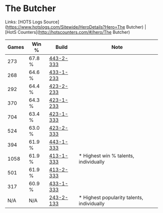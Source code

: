 # The Butcher

Links: [HOTS Logs Source](https://www.hotslogs.com/Sitewide/HeroDetails?Hero=The Butcher) | [HotS Counters](http://hotscounters.com/#/hero/The Butcher)

Games  | Win %  | Build     | Note
-----  | -----  | -----     | ----
273    | 67.8 % | [443-2-333](http://www.heroesfire.com/hots/talent-calculator/the-butcher#t3XD) | 
268    | 64.6 % | [433-1-233](http://www.heroesfire.com/hots/talent-calculator/the-butcher#sgrX) | 
292    | 64.4 % | [423-2-233](http://www.heroesfire.com/hots/talent-calculator/the-butcher#sIgf) | 
370    | 64.3 % | [423-1-233](http://www.heroesfire.com/hots/talent-calculator/the-butcher#sIR1) | 
704    | 63.4 % | [423-1-333](http://www.heroesfire.com/hots/talent-calculator/the-butcher#sISb) | 
524    | 63.0 % | [423-2-333](http://www.heroesfire.com/hots/talent-calculator/the-butcher#sIiD) | 
394    | 61.9 % | [443-1-333](http://www.heroesfire.com/hots/talent-calculator/the-butcher#t3Hb) | 
1058   | 61.9 % | [413-1-333](http://www.heroesfire.com/hots/talent-calculator/the-butcher#rw25) | * Highest win % talents, individually
501    | 61.9 % | [413-2-333](http://www.heroesfire.com/hots/talent-calculator/the-butcher#rwHj) | 
317    | 60.9 % | [433-1-333](http://www.heroesfire.com/hots/talent-calculator/the-butcher#sgt5) | 
N/A    | N/A    | [243-2-133](http://www.heroesfire.com/hots/talent-calculator/the-butcher#lRC5) | * Highest popularity talents, individually
